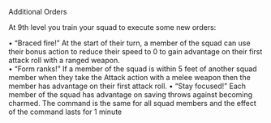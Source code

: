 Additional Orders

At 9th level you train your squad to execute some new orders: 

• “Braced fire!” At the start of their turn, a member of the squad can use their bonus action to reduce their speed to 0 to gain advantage on their first attack roll with a ranged weapon.  
• “Form ranks!” If a member of the squad is within 5 feet of another squad member when they take the Attack action with a melee weapon then the member has advantage on their first attack roll.
• “Stay focused!” Each member of the squad has advantage on saving throws against becoming charmed.
The command is the same for all squad members and the effect of the command lasts for 1 minute